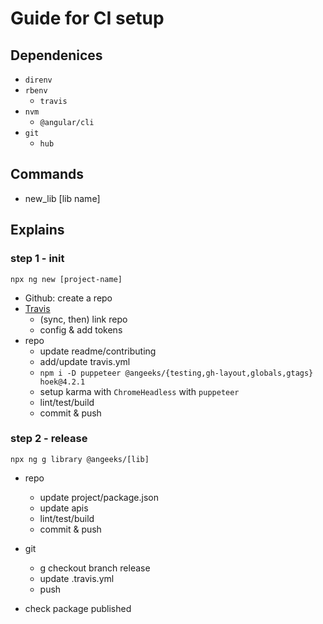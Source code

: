 # Guide for CI setup

## Dependenices

- `direnv`
- `rbenv`
  - `travis`
- `nvm`
  - `@angular/cli`
- `git`
  - `hub`

## Commands

- new_lib [lib name]

## Explains

### step 1 - init

```
npx ng new [project-name]
```

- Github: create a repo
- [Travis](https://travis-ci.org/)
  - (sync, then) link repo
  - config & add tokens
- repo
  - update readme/contributing
  - add/update travis.yml
  - `npm i -D puppeteer @angeeks/{testing,gh-layout,globals,gtags} hoek@4.2.1`
  - setup karma with `ChromeHeadless` with `puppeteer`
  - lint/test/build
  - commit & push

### step 2 - release

```
npx ng g library @angeeks/[lib]
```

- repo
  - update project/package.json
  - update apis
  - lint/test/build
  - commit & push
- git
  - g checkout branch release
  - update .travis.yml
  - push

- check package published

